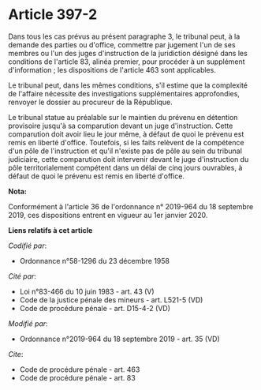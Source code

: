 # Article 397-2

Dans tous les cas prévus au présent paragraphe 3, le tribunal peut, à la demande des parties ou d'office, commettre par
jugement l'un de ses membres ou l'un des juges d'instruction de la juridiction désigné dans les conditions de l'article 83,
alinéa premier, pour procéder à un supplément d'information ; les dispositions de l'article 463 sont applicables. 

Le tribunal peut, dans les mêmes conditions, s'il estime que la complexité de l'affaire nécessite des investigations
supplémentaires approfondies, renvoyer le dossier au procureur de la République. 

Le tribunal statue au préalable sur le maintien du prévenu en détention provisoire jusqu'à sa comparution devant un juge
d'instruction. Cette comparution doit avoir lieu le jour même, à défaut de quoi le prévenu est remis en liberté d'office.
Toutefois, si les faits relèvent de la compétence d'un pôle de l'instruction et qu'il n'existe pas de pôle au sein du
tribunal judiciaire, cette comparution doit intervenir devant le juge d'instruction du pôle territorialement compétent dans
un délai de cinq jours ouvrables, à défaut de quoi le prévenu est remis en liberté d'office.

**Nota:**

Conformément à l'article 36 de l'ordonnance n° 2019-964 du 18 septembre 2019, ces dispositions entrent en vigueur au 1er
janvier 2020.

**Liens relatifs à cet article**

_Codifié par_:

  - Ordonnance n°58-1296 du 23 décembre 1958

_Cité par_:

  - Loi n°83-466 du 10 juin 1983 - art. 43 (V)
  - Code de la justice pénale des mineurs - art. L521-5 (VD)
  - Code de procédure pénale - art. D15-4-2 (VD)

_Modifié par_:

  - Ordonnance n°2019-964 du 18 septembre 2019 - art. 35 (VD)

_Cite_:

  - Code de procédure pénale - art. 463
  - Code de procédure pénale - art. 83
